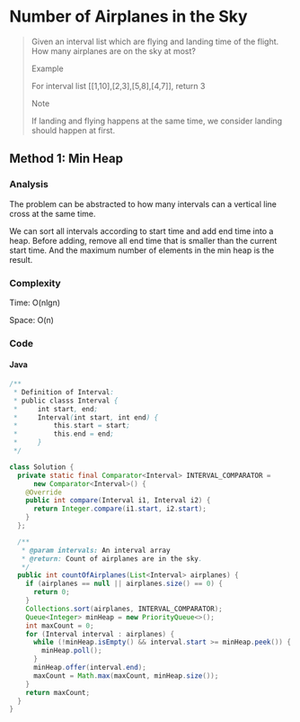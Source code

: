 # Number of Airplanes in the Sky
> Given an interval list which are flying and landing time of the flight. How many airplanes are on the sky at most?
>
> Example
>
> For interval list [[1,10],[2,3],[5,8],[4,7]], return 3
>
> Note
>
> If landing and flying happens at the same time, we consider landing should happen at first.

## Method 1: Min Heap
### Analysis
The problem can be abstracted to how many intervals can a vertical line cross at the same time. 

We can sort all intervals according to start time and add end time into a heap. Before adding, remove all end time that is smaller than the current start time. And the maximum number of elements in the min heap is the result.

### Complexity
Time: O(nlgn)

Space: O(n)

### Code
#### Java
```java
/**
 * Definition of Interval:
 * public classs Interval {
 *     int start, end;
 *     Interval(int start, int end) {
 *         this.start = start;
 *         this.end = end;
 *     }
 */

class Solution {
  private static final Comparator<Interval> INTERVAL_COMPARATOR = 
      new Comparator<Interval>() {
    @Override
    public int compare(Interval i1, Interval i2) {
      return Integer.compare(i1.start, i2.start);
    }
  };

  /**
   * @param intervals: An interval array
   * @return: Count of airplanes are in the sky.
   */
  public int countOfAirplanes(List<Interval> airplanes) { 
    if (airplanes == null || airplanes.size() == 0) {
      return 0;
    }
    Collections.sort(airplanes, INTERVAL_COMPARATOR);
    Queue<Integer> minHeap = new PriorityQueue<>();
    int maxCount = 0;
    for (Interval interval : airplanes) {
      while (!minHeap.isEmpty() && interval.start >= minHeap.peek()) {
        minHeap.poll();
      }
      minHeap.offer(interval.end);
      maxCount = Math.max(maxCount, minHeap.size());
    }
    return maxCount;
  }
}
```
